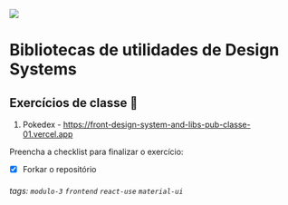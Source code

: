 ![](https://i.imgur.com/xG74tOh.png)

# Bibliotecas de utilidades de Design Systems

## Exercícios de classe 🏫

1. Pokedex - <https://front-design-system-and-libs-pub-classe-01.vercel.app>

Preencha a checklist para finalizar o exercício:

- [x] Forkar o repositório

###### tags: `modulo-3` `frontend` `react-use` `material-ui`
